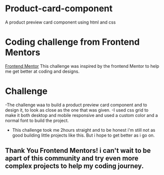 # Product-card-component
A product preview card component using html and css

# Coding challenge from Frontend Mentors
[Frontend Mentor](https://www.frontendmentor.io) This challenge was inspired by the frontend Mentor to help me get better at coding and designs.

# Challenge
-The challenge waa to build a product preview card component and to design it, to look as close as the one that was given. 
-I used css grid to make it both desktop and mobile responsive and used a custom color and a normal font to build the project.
- This challenge took me 2hours straight and to be honest i'm still not as good building little projects like this. But i hope to get better as i go on.

## Thank You Frontend Mentors! i can't wait to be apart of this community and try even more complex projects to help my coding journey.

